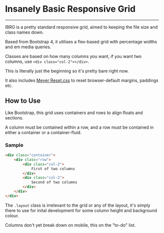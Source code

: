 # Insanely Basic Responsive Grid

---

IBRG is a pretty standard responsive grid, aimed to keeping the file size and class names down.

Based from Bootstrap 4, it utilises a flex-based grid with percentage widths and em media queries.

Classes are based on how many columns you want, if you want two columns, use `<div class="col-2"></div>`.

This is literally just the beginning so it's pretty bare right now.

It also includes [Meyer Reset.css](http://meyerweb.com/eric/tools/css/reset/) to reset browser-default margins, paddings etc.

## How to Use

Like Bootstrap, this grid uses containers and rows to align floats and sections.

A column must be contained within a row, and a row must be contained in either a container or a container-fluid.

### Sample

```html
<div class="container">
	<div class="row">
    	<div class="col-2">
        	First of two columns
        </div>
        <div class="col-2">
        	Second of two columns
        </div>
    </div>
</div>
```
The `.layout` class is irrelevant to the grid or any of the layout, it's simply there to use for inital development for some column height and background colour.

Columns don't yet break down on mobile, this on the "to-do" list.
